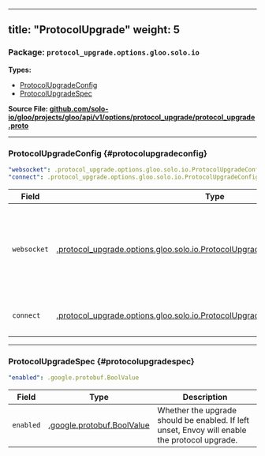 
---
title: "ProtocolUpgrade"
weight: 5
---

<!-- Code generated by solo-kit. DO NOT EDIT. -->


### Package: `protocol_upgrade.options.gloo.solo.io` 
**Types:**


- [ProtocolUpgradeConfig](#protocolupgradeconfig)
- [ProtocolUpgradeSpec](#protocolupgradespec)
  



**Source File: [github.com/solo-io/gloo/projects/gloo/api/v1/options/protocol_upgrade/protocol_upgrade.proto](https://github.com/solo-io/gloo/blob/main/projects/gloo/api/v1/options/protocol_upgrade/protocol_upgrade.proto)**





---
### ProtocolUpgradeConfig {#protocolupgradeconfig}



```yaml
"websocket": .protocol_upgrade.options.gloo.solo.io.ProtocolUpgradeConfig.ProtocolUpgradeSpec
"connect": .protocol_upgrade.options.gloo.solo.io.ProtocolUpgradeConfig.ProtocolUpgradeSpec

```

| Field | Type | Description |
| ----- | ---- | ----------- | 
| `websocket` | [.protocol_upgrade.options.gloo.solo.io.ProtocolUpgradeConfig.ProtocolUpgradeSpec](../protocol_upgrade.proto.sk/#protocolupgradespec) | Specification for websocket upgrade requests. Only one of `websocket` or `connect` can be set. |
| `connect` | [.protocol_upgrade.options.gloo.solo.io.ProtocolUpgradeConfig.ProtocolUpgradeSpec](../protocol_upgrade.proto.sk/#protocolupgradespec) |  Only one of `connect` or `websocket` can be set. |




---
### ProtocolUpgradeSpec {#protocolupgradespec}



```yaml
"enabled": .google.protobuf.BoolValue

```

| Field | Type | Description |
| ----- | ---- | ----------- | 
| `enabled` | [.google.protobuf.BoolValue](https://developers.google.com/protocol-buffers/docs/reference/csharp/class/google/protobuf/well-known-types/bool-value) | Whether the upgrade should be enabled. If left unset, Envoy will enable the protocol upgrade. |





<!-- Start of HubSpot Embed Code -->
<script type="text/javascript" id="hs-script-loader" async defer src="//js.hs-scripts.com/5130874.js"></script>
<!-- End of HubSpot Embed Code -->
